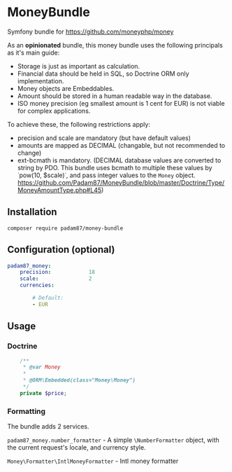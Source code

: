 # MoneyBundle

Symfony bundle for https://github.com/moneyphp/money

As an **opinionated** bundle, this money bundle uses the following principals as it's main guide:
- Storage is just as important as calculation.
- Financial data should be held in SQL, so Doctrine ORM only implementation.
- Money objects are Embeddables.
- Amount should be stored in a human readable way in the database.
- ISO money precision (eg smallest amount is 1 cent for EUR) is not viable for complex applications.

To achieve these, the following restrictions apply:
- precision and scale are mandatory (but have default values)
- amounts are mapped as DECIMAL (changable, but not recommended to change)
- ext-bcmath is mandatory.
(DECIMAL database values are converted to string by PDO.
This bundle uses bcmath to multiple these values by ˙pow(10, $scale)˙, and pass integer values to the `Money` object.
https://github.com/Padam87/MoneyBundle/blob/master/Doctrine/Type/MoneyAmountType.php#L45)

## Installation

`composer require padam87/money-bundle`

## Configuration (optional)

```yaml
padam87_money:
    precision:            18
    scale:                2
    currencies:

        # Default:
        - EUR
```

## Usage

### Doctrine

```php
    /**
     * @var Money
     *
     * @ORM\Embedded(class="Money\Money")
     */
    private $price;
```

### Formatting

The bundle adds 2 services.

`padam87_money.number_formatter` - A simple `\NumberFormatter` object, with the current request's locale, and currency style.

`Money\Formatter\IntlMoneyFormatter` - Intl money formatter
